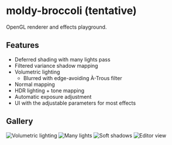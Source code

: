 # moldy-broccoli (tentative)
OpenGL renderer and effects playground.

## Features
- Deferred shading with many lights pass
- Filtered variance shadow mapping
- Volumetric lighting
  - Blurred with edge-avoiding À-Trous filter
- Normal mapping
- HDR lighting + tone mapping
- Automatic exposure adjustment
- UI with the adjustable parameters for most effects
  
## Gallery
![Volumetric lighting](https://i.imgur.com/6Ms7r8G.jpeg "Volumetric lighting")
![Many lights](https://i.imgur.com/catQaeg.jpg "Many lights")
![Soft shadows](https://i.imgur.com/GLC6T16.jpg "Soft shadows")
![Editor view](https://i.imgur.com/o1hK3BP.jpeg "Editor view")
